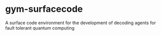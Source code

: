 # gym-surfacecode
A surface code environment for the development of decoding agents for fault tolerant quantum computing
